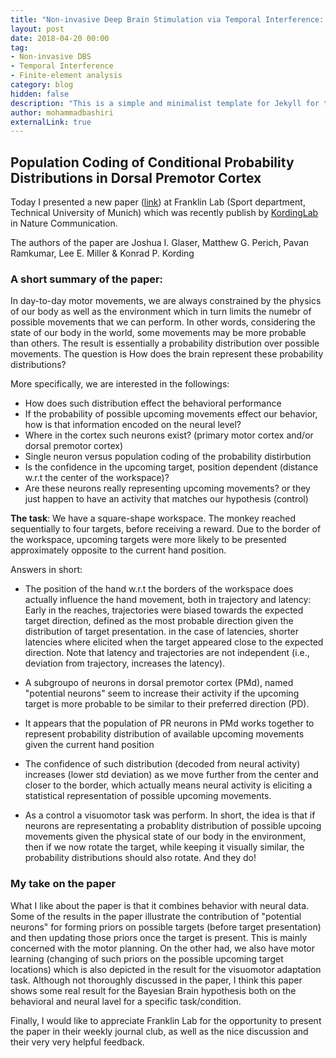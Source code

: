 ```yaml
---
title: "Non-invasive Deep Brain Stimulation via Temporal Interference: A Computational Study"
layout: post
date: 2018-04-20 00:00
tag:
- Non-invasive DBS
- Temporal Interference
- Finite-element analysis
category: blog
hidden: false
description: "This is a simple and minimalist template for Jekyll for those who likes to eat noodles."
author: mohammadbashiri
externalLink: true
---
```


## Population Coding of Conditional Probability Distributions in Dorsal Premotor Cortex

Today I presented a new paper ([link]) at Franklin Lab (Sport department, Technical University of Munich) which was recently publish by <a href="http://kordinglab.com/" terget="_balnk">KordingLab</a> in Nature Communication.

The authors of the paper are Joshua I. Glaser, Matthew G. Perich, Pavan Ramkumar, Lee E. Miller & Konrad P. Kording

### A short summary of the paper:

In day-to-day motor movements, we are always constrained by the physics of our body as well as the environment which in turn limits the numebr of possible movements that we can perform. In other words, considering the state of our body in the world, some movements may be more probable than others. The result is essentially a probability distribution over possible movements. The question is How does the brain represent these probability distributions?

More specifically, we are interested in the followings:

- How does such distribution effect the behavioral performance
- If the probability of possible upcoming movements effect our behavior, how is that information encoded on the neural level?
- Where in the cortex such neurons exist? (primary motor cortex and/or dorsal premotor cortex)
- Single neuron versus population coding of the probability distirbution
- Is the confidence in the upcoming target, position dependent (distance w.r.t the center of the workspace)?
- Are these neurons really representing upcoming movements? or they just happen to have an activity that matches our hypothesis (control)


<b>The task</b>: We have a square-shape workspace. The monkey reached sequentially to four targets, before receiving a reward. Due to the border of the workspace, upcoming targets were more likely to be presented approximately opposite to the current hand position.


Answers in short:

- The position of the hand w.r.t the borders of the workspace does actually influence the hand movement, both in trajectory and latency: Early in the reaches, trajectories were biased towards the expected target direction, defined as the  most probable direction given the distribution of target presentation. in the case of latencies, shorter latencies where elicited when the target appeared close to the expected direction. Note that latency and trajectories are not independent (i.e., deviation from trajectory, increases the latency).

- A subgroupo of neurons in dorsal premotor cortex (PMd), named "potential neurons" seem to increase their activity if the upcoming target is more probable to be similar to their preferred direction (PD).

- It appears that the population of PR neurons in PMd works together to represent probability distribution of available upcoming movements given the current hand position

- The confidence of such distribution (decoded from neural activity) increases (lower std deviation) as we move further from the center and closer to the border, which actually means neural activity is eliciting a statistical representation of possible upcoming movements.

- As a control a visuomotor task was perform. In short, the idea is that if neurons are representating a probablity distribution of possible upcoing movements given the physical state of our body in the environment, then if we now rotate the target, while keeping it visually similar, the probability distributions should also rotate. And they do!


### My take on the paper

What I like about the paper is that it combines behavior with neural data. Some of the results in the paper illustrate the contribution of "potential neurons" for forming priors on possible targets (before target presentation) and then updating those priors once the target is present. This is mainly concerned with the motor planning. On the other had, we also have motor learning (changing of such priors on the possible upcoming target locations) which is also depicted in the result for the visuomotor adaptation task. Although not thoroughly discussed in the paper, I think this paper shows some real result for the Bayesian Brain hypothesis both on the behavioral and neural lavel for a specific task/condition.

Finally, I would like to appreciate Franklin Lab for the opportunity to present the paper in their weekly journal club, as well as the nice discussion and their very very helpful feedback.

[link]: https://www.nature.com/articles/s41467-018-04062-6
